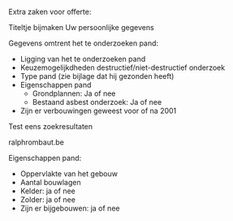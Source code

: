 Extra zaken voor offerte:

Titeltje bijmaken
Uw persoonlijke gegevens

Gegevens omtrent het te onderzoeken pand:

- Ligging van het te onderzoeken pand
- Keuzemogelijkdheden destructief/niet-destructief onderzoek
- Type pand (zie bijlage dat hij gezonden heeft)
- Eigenschappen pand
  - Grondplannen: Ja of nee
  - Bestaand asbest onderzoek: Ja of nee
- Zijn er verbouwingen geweest voor of na 2001

Test eens zoekresultaten

ralphrombaut.be

Eigenschappen pand:

- Oppervlakte van het gebouw
- Aantal bouwlagen
- Kelder: ja of nee
- Zolder: ja of nee
- Zijn er bijgebouwen: ja of nee
